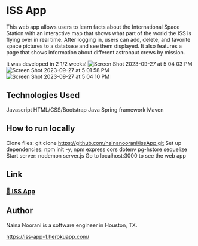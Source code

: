 # ISS App
This web app allows users to learn facts about the International Space Station with an interactive map that shows what part of the world the ISS is flying over in real time.
After logging in, users can add, delete, and favorite space pictures to a database and see them displayed. It also features a page that shows information about different astronaut crews by mission.

It was developed in 2 1/2 weeks!
![Screen Shot 2023-09-27 at 5 04 03 PM](https://github.com/nainanoorani/issApp/assets/58959265/c355cb44-3968-45fc-b6de-075febdb5475)
![Screen Shot 2023-09-27 at 5 01 58 PM](https://github.com/nainanoorani/issApp/assets/58959265/7bd74d91-3e8f-49f5-bdc3-989aface09f0)
![Screen Shot 2023-09-27 at 5 04 10 PM](https://github.com/nainanoorani/issApp/assets/58959265/87c52b5a-0864-4945-9c6f-fca36029d9e8)


## Technologies Used 
Javascript
HTML/CSS/Bootstrap
Java 
Spring framework
Maven

## How to run locally
Clone files: git clone https://github.com/nainanoorani/issApp.git 
Set up dependencies: npm init -y, npm express cors dotenv pg-hstore sequelize
Start server: nodemon server.js
Go to localhost:3000 to see the web app

## Link
### [:link: ISS App](https://youtu.be/U-HmJD5wwe8)

## Author
Naina Noorani is a software engineer in Houston, TX.


https://iss-app-1.herokuapp.com/
